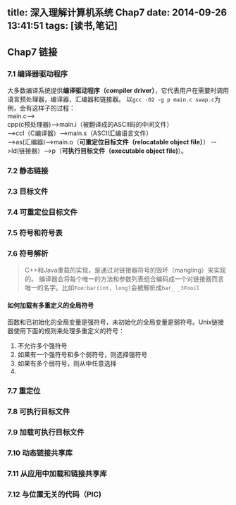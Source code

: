 title: 深入理解计算机系统 Chap7
date: 2014-09-26 13:41:51
tags: [读书,笔记]
---

Chap7 链接
--------
### 7.1 编译器驱动程序 ###
大多数编译系统提供**编译驱动程序（compiler driver）**，它代表用户在需要时调用语言预处理器，编译器，汇编器和链接器。
以`gcc -O2 -g p main.c swap.c`为例，会有这样子的过程：  
main.c-->  
cpp(c预处理器)-->main.i（被翻译成的ASCII码的中间文件）  
-->ccl（C编译器）-->main.s（ASCII汇编语言文件）  
-->as(汇编器)-->main.o（**可重定位目标文件（relocatable object file）**）
-->ld(链接器）-->p（**可执行目标文件（executable object file)**）。

### 7.2 静态链接 ###

### 7.3 目标文件 ###

### 7.4 可重定位目标文件

### 7.5 符号和符号表

### 7.6 符号解析
>C++和Java重载的实现，是通过对链接器符号的毁坏（mangling）来实现的。
>编译器会将每个唯一的方法和参数列表组合编码成一个对链接器而言唯一的名字。比如`Foo:bar(int, long)`会被解析成`bar_ _3Fooil`

#### 如何加载有多重定义的全局符号
函数和已初始化的全局变量是强符号，未初始化的全局变量是弱符号。Unix链接器使用下面的规则来处理多重定义的符号：
1. 不允许多个强符号
2. 如果有一个强符号和多个弱符号，则选择强符号
3. 如果有多个弱符号，则从中任意选择
4. 
### 7.7 重定位

### 7.8 可执行目标文件

### 7.9 加载可执行目标文件

### 7.10 动态链接共享库 

### 7.11 从应用中加载和链接共享库

### 7.12 与位置无关的代码（PIC)
